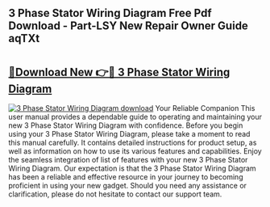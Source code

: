 ## 3 Phase Stator Wiring Diagram Free Pdf Download - Part-LSY New Repair Owner Guide aqTXt

# <h2><a href="http://dfhqrs.blite.top/?on=3+Phase+Stator+Wiring+Diagram">🔗Download New 👉🔴 3 Phase Stator Wiring Diagram</a></h2>

[![3 Phase Stator Wiring Diagram download](https://i.imgur.com/lujVjoI.png)](http://dfhqrs.blite.top/?on=3+Phase+Stator+Wiring+Diagram)
Your Reliable Companion This user manual provides a dependable guide to operating and maintaining your new 3 Phase Stator Wiring Diagram with confidence. Before you begin using your 3 Phase Stator Wiring Diagram, please take a moment to read this manual carefully. It contains detailed instructions for product setup, as well as information on how to use its various features and capabilities. Enjoy the seamless integration of list of features with your new 3 Phase Stator Wiring Diagram. Our expectation is that the 3 Phase Stator Wiring Diagram has been a reliable and effective resource in your journey to becoming proficient in using your new gadget. Should you need any assistance or clarification, please do not hesitate to contact our support team.
